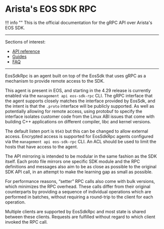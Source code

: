 # Arista's EOS SDK RPC

!!! info ""
    This is the official documentation for the gRPC API over Arista's EOS SDK.

---

Sections of interest:

- [API reference](./api-reference/index.md)
- [Guides](./guides/index.md)
- [FAQ](./faq.md)

---

EosSdkRpc is an agent built on top of the EosSdk that uses gRPC as a mechanism to provide remote access to the SDK.

This agent is present in EOS, and starting in the 4.29 release is currently enabled via the `management api eos-sdk-rpc` CLI. The gRPC interface that the agent supports closely matches the interface provided by EosSdk, and the intent is that the `.proto` interface will be publicly supported. As well as potentially allowing for remote access, using protobuf to specify the interface isolates customer code from the Linux ABI issues that come with building C++ applications on different compiler, libc and kernel versions.

The default listen port is `9543` but this can be changed to allow external access. Encrypted access is supported for EosSdkRpc agents configured via the `management api eos-sdk-rpc` CLI. An ACL should be used to limit the hosts that have access to the agent.

The API mirroring is intended to be modular in the same fashion as the SDK itself. Each proto file mirrors one specific SDK module and the RPC definitions and messages also aim to be as close as possible to the original SDK API call, in an attempt to make the learning gap as small as possible.

For performance reasons, “setter” RPC calls also come with bulk versions, which minimizes the RPC overhead. These calls differ from their original counterparts by providing a sequence of individual operations which are performed in batches, without requiring a round-trip to the client for each operation.

Multiple clients are supported by EosSdkRpc and most state is shared between these clients. Requests are fulfilled without regard to which client invoked the RPC call.